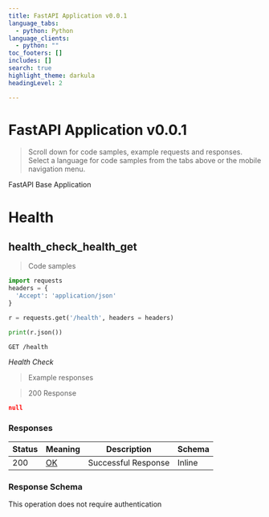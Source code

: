 ```yaml
---
title: FastAPI Application v0.0.1
language_tabs:
  - python: Python
language_clients:
  - python: ""
toc_footers: []
includes: []
search: true
highlight_theme: darkula
headingLevel: 2

---
```


<!-- Generator: Widdershins v4.0.1 -->

<h1 id="fastapi-application">FastAPI Application v0.0.1</h1>

> Scroll down for code samples, example requests and responses. Select a language for code samples from the tabs above or the mobile navigation menu.

FastAPI Base Application

<h1 id="fastapi-application-health">Health</h1>

## health_check_health_get

<a id="opIdhealth_check_health_get"></a>

> Code samples

```python
import requests
headers = {
  'Accept': 'application/json'
}

r = requests.get('/health', headers = headers)

print(r.json())

```

`GET /health`

*Health Check*

> Example responses

> 200 Response

```json
null
```

<h3 id="health_check_health_get-responses">Responses</h3>

|Status|Meaning|Description|Schema|
|---|---|---|---|
|200|[OK](https://tools.ietf.org/html/rfc7231#section-6.3.1)|Successful Response|Inline|

<h3 id="health_check_health_get-responseschema">Response Schema</h3>

<aside class="success">
This operation does not require authentication
</aside>
